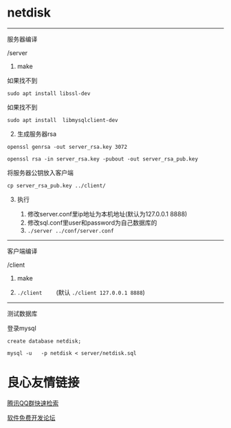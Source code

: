 # netdisk

----------

服务器编译

/server

1. make

如果找不到 

`sudo apt install libssl-dev`

如果找不到 

`sudo apt install  libmysqlclient-dev`

2. 生成服务器rsa

`openssl genrsa -out server_rsa.key 3072`

`openssl rsa -in server_rsa.key -pubout -out server_rsa_pub.key`

将服务器公钥放入客户端

`cp server_rsa_pub.key ../client/`

3. 执行

   1. 修改server.conf里ip地址为本机地址(默认为127.0.0.1 8888)
   2. 修改sql.conf里user和password为自己数据库的
   3. `./server ../conf/server.conf`

---------

客户端编译

/client

1. make

2. `./client    ` (默认 `./client 127.0.0.1 8888`)

----------------

测试数据库

登录mysql

`create database netdisk;`

`mysql -u   -p netdisk < server/netdisk.sql`



 # 良心友情链接

[腾讯QQ群快速检索](http://u.720life.cn/s/8cf73f7c)

[软件免费开发论坛](http://u.720life.cn/s/bbb01dc0)